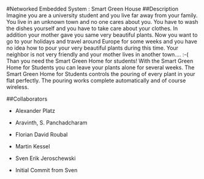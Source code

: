 #Networked Embedded System : Smart Green House
##Description
Imagine you are a university student and you live far away from your family. You live in an unknown town and no one cares about you. You have to wash the dishes yourself and you have to take care about your clothes. In addition your mother gave you same very beautiful plants. Now you want to go to your holidays and travel around Europe for some weeks and you have no idea how to pour your very beautiful plants during this time. Your neighbor is not very friendly and your mother lives in another town.... :-(
Than you need the Smart Green Home for students!
With the Smart Green Home for Students you can leave your plants alone for several weeks. The Smart Green Home for Students controls the pouring of every plant in your flat perfectly. The pouring works complete automatically and of course wireless.

##Collaborators
* Alexander Platz
* Aravinth, S. Panchadcharam
* Florian David Roubal
* Martin Kessel
* Sven Erik Jeroschewski

* Initial Commit from Sven